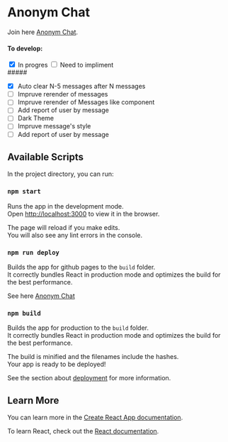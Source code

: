 # Anonym Chat

Join here [Anonym Chat](https://victorchilari.github.io/anonym-chat/).

#### To develop:

<div>
<input type="checkbox" checked="checked"> In progres
<input type="checkbox"> Need to impliment
</div>
#####

- [x] Auto clear N-5 messages after N messages
- [ ] Impruve rerender of messages
- [ ] Impruve rerender of Messages like component
- [ ] Add report of user by message
- [ ] Dark Theme
- [ ] Impruve message's style
- [ ] Add report of user by message

## Available Scripts

In the project directory, you can run:

### `npm start`

Runs the app in the development mode.\
Open [http://localhost:3000](http://localhost:3000) to view it in the browser.

The page will reload if you make edits.\
You will also see any lint errors in the console.

### `npm run deploy`

Builds the app for github pages to the `build` folder.\
It correctly bundles React in production mode and optimizes the build for the best performance.

See here [Anonym Chat](https://victorchilari.github.io/anonym-chat/)

### `npm build`

Builds the app for production to the `build` folder.\
It correctly bundles React in production mode and optimizes the build for the best performance.

The build is minified and the filenames include the hashes.\
Your app is ready to be deployed!

See the section about [deployment](https://facebook.github.io/create-react-app/docs/deployment) for more information.

## Learn More

You can learn more in the [Create React App documentation](https://facebook.github.io/create-react-app/docs/getting-started).

To learn React, check out the [React documentation](https://reactjs.org/).
